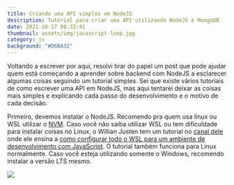 ```yaml
---
title: Criando uma API simples em NodeJS
description: Tutorial para criar uma API utilizando NodeJS e MongoDB
date: 2021-10-17 08:32:41
thumbnail: assets/img/javascript-loop.jpg
category: js
background: "#D6BA32"
---
```

Voltando a escrever por aqui, resolvi tirar do papel um post que pode ajudar quem está começando a aprender sobre backend com NodeJS a esclarecer algumas coisas seguindo um tutorial simples. Sei que existe vários tutoriais de como escrever uma API em NodeJS, mas aqui tentarei deixar as coisas mais simples e explicando cada passo do desenvolvimento e o motivo de cada decisão.

Primeiro, devemos instalar o NodeJS. Recomendo pra quem usa linux ou WSL utilizar o [NVM](https://github.com/nvm-sh/nvm). Caso você não saiba utilizar WSL ou tem dificuldade para instalar coisas no Linux, o Willian Justen tem um tutorial no [canal dele](https://www.youtube.com/c/WillianJustenCursos/) onde ele ensina a [como configurar todo o WSL para um ambiente de desenvolvimento com JavaScript](https://www.youtube.com/playlist?list=PLlAbYrWSYTiOpefWtd6uvwgKT1R-94Zfd). O tutorial também funciona para Linux normalmente. Caso você esteja utilizando somente o Windows, recomendo instalar a versão LTS mesmo.



![](assets/img/estudo.jpg)